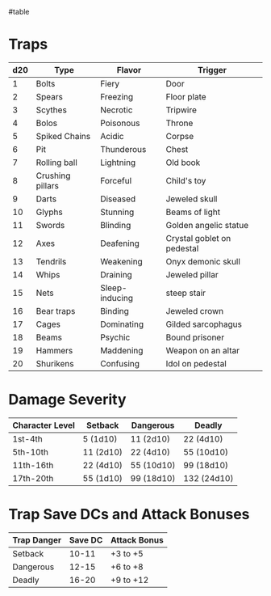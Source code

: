 #table
# Traps
| d20 | Type             | Flavor         | Trigger                    |
| --- | ---------------- | -------------- | -------------------------- |
| 1   | Bolts            | Fiery          | Door                       |
| 2   | Spears           | Freezing       | Floor plate                |
| 3   | Scythes          | Necrotic       | Tripwire                   |
| 4   | Bolos            | Poisonous      | Throne                     |
| 5   | Spiked Chains    | Acidic         | Corpse                     |
| 6   | Pit              | Thunderous     | Chest                      |
| 7   | Rolling ball     | Lightning      | Old book                   |
| 8   | Crushing pillars | Forceful       | Child's toy                |
| 9   | Darts            | Diseased       | Jeweled skull              |
| 10  | Glyphs           | Stunning       | Beams of light             |
| 11  | Swords           | Blinding       | Golden angelic statue      |
| 12  | Axes             | Deafening      | Crystal goblet on pedestal |
| 13  | Tendrils         | Weakening      | Onyx demonic skull         |
| 14  | Whips            | Draining       | Jeweled pillar             |
| 15  | Nets             | Sleep-inducing | steep stair                |
| 16  | Bear traps       | Binding        | Jeweled crown              |
| 17  | Cages            | Dominating     | Gilded sarcophagus         |
| 18  | Beams            | Psychic        | Bound prisoner             |
| 19  | Hammers          | Maddening      | Weapon on an altar         |
| 20  | Shurikens        | Confusing      | Idol on pedestal           |

# Damage Severity
| Character Level | Setback   | Dangerous  | Deadly      |
| --------------- | --------- | ---------- | ----------- |
| 1st-4th         | 5 (1d10)  | 11 (2d10)  | 22 (4d10)   |
| 5th-10th        | 11 (2d10) | 22 (4d10)  | 55 (10d10)  |
| 11th-16th       | 22 (4d10) | 55 (10d10) | 99 (18d10)  |
| 17th-20th       | 55 (1d10) | 99 (18d10) | 132 (24d10) |

# Trap Save DCs and Attack Bonuses
| Trap Danger | Save DC | Attack Bonus |
| ----------- | ------- | ------------ |
| Setback     | 10-11   | +3 to +5     |
| Dangerous   | 12-15   | +6 to +8     |
| Deadly      | 16-20   | +9 to +12    | 
